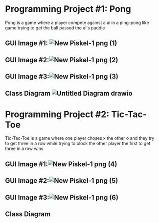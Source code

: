 # Programming Project #1: Pong
Pong is a game where a player compete against a ai in a ping-pong like game trying to get the ball passed the ai's paddle

## GUI Image #1: ![New Piskel-1 png (1)](https://user-images.githubusercontent.com/54367938/169876360-efcdf0c6-d8d5-43d7-a329-c9fc6b96e0ad.png)

## GUI Image #2:![New Piskel-1 png (2)](https://user-images.githubusercontent.com/54367938/169882126-f2ad01a7-fd2e-4896-aa14-c14f92645238.png)

## GUI Image #3:![New Piskel-1 png (3)](https://user-images.githubusercontent.com/54367938/169883295-cfe51b92-65b6-4631-b3b1-079fc8b13ff4.png)


## Class Diagram ![Untitled Diagram drawio](https://user-images.githubusercontent.com/54367938/169894150-c1929b1d-c7ad-413e-a415-a7ccea70512d.png)


# Programming Project #2: Tic-Tac-Toe
Tic-Tac-Toe is a game where one player choses x the other o and they try to get three in a row while trying to block the other player the first to get three in a row wins

## GUI Image #1:![New Piskel-1 png (4)](https://user-images.githubusercontent.com/54367938/169896924-05faa8c9-9700-4588-b620-152a5bff8e00.png)

## GUI Image #2:![New Piskel-1 png (5)](https://user-images.githubusercontent.com/54367938/169897798-31ec1e30-9197-4692-9c21-6182424d996d.png)

## GUI Image #3:![New Piskel-1 png (6)](https://user-images.githubusercontent.com/54367938/169901038-b2b6d6e5-4661-49bf-8170-d2cc834563cc.png)


## Class Diagram

